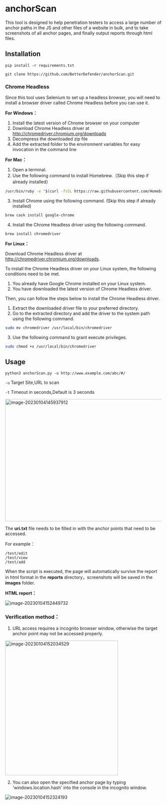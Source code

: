 # anchorScan

This tool is designed to help penetration testers to access a large number of anchor paths in the JS and other files of a website in bulk, and to take screenshots of all anchor pages, and finally output reports through html files.



## Installation

`pip install -r requirements.txt`

`git clone https://github.com/BetterDefender/anchorScan.git`



### **Chrome Headless**

Since this tool uses Selenium to set up a headless browser, you will need to install a browser driver called Chrome Headless before you can use it.

**For Windows：**

1. Install the latest version of Chrome browser on your computer
2. Download Chrome Headless driver at http://chromedriver.chromium.org/downloads
3. Decompress the downloaded zip file
4. Add the extracted folder to the environment variables for easy invocation in the command line



**For Mac：**

1. Open a terminal.
2. Use the following command to install Homebrew.（Skip this step if already installed）

```bash
/usr/bin/ruby -e "$(curl -fsSL https://raw.githubusercontent.com/Homebrew/install/master/install)"
```

3. Install Chrome using the following command. (Skip this step if already installed)

```bash
brew cask install google-chrome
```

4. Install the Chrome Headless driver using the following command.

```
brew install chromedriver
```



**For Linux：**

Download Chrome Headless driver at http://chromedriver.chromium.org/downloads.

To install the Chrome Headless driver on your Linux system, the following conditions need to be met.

1. You already have Google Chrome installed on your Linux system.
2. You have downloaded the latest version of Chrome Headless driver.

Then, you can follow the steps below to install the Chrome Headless driver.
1. Extract the downloaded driver file to your preferred directory.
2. Go to the extracted directory and add the driver to the system path using the following command.
```bash
sudo mv chromedriver /usr/local/bin/chromedriver
```
3. Use the following command to grant execute privileges.
```bash
sudo chmod +x /usr/local/bin/chromedriver
```






## Usage

`python3 anchorScan.py -u http://www.example.com/abc/#/`

`-u`  Target Site,URL to scan

`-t`  Timeout in seconds,Default is 3 seconds

<img src="https://ekkoipic.oss-cn-beijing.aliyuncs.com/1672821686035/rf40Fd.png" alt="image-20230104145937912" width="660" height="393" />



The **uri.txt** file needs to be filled in with the anchor points that need to be accessed. 

For example：

```
/test/edit
/test/view
/test/add
```



When the script is executed, the page will automatically survive the report in html format in the **reports** directory，screenshots will be saved in the **images** folder.

**HTML report：**

![image-20230104152449732](https://ekkoipic.oss-cn-beijing.aliyuncs.com/1672821686741/MEr6wr.png)



### Verification method：

1. URL access requires a incognito browser window, otherwise the target anchor point may not be accessed properly.

<img src="https://ekkoipic.oss-cn-beijing.aliyuncs.com/1672821687136/laG82y.png" alt="image-20230104152034529" width="363" height="433" />

2. You can also open the specified anchor page by typing 'windows.location.hash' into the console in the incognito window.

![image-20230104152324193](https://ekkoipic.oss-cn-beijing.aliyuncs.com/1672821687562/5NIRsr.png)

